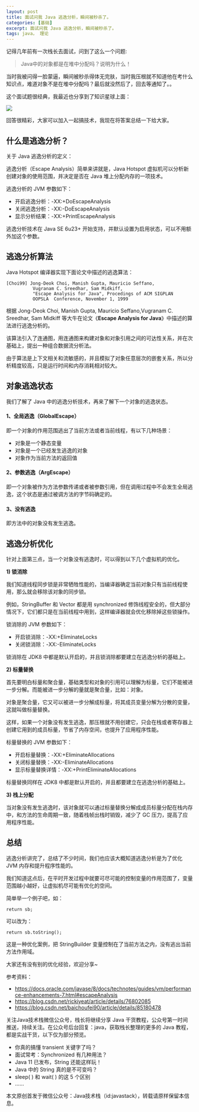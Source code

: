 ```yaml
---
layout: post
title: 面试问我 Java 逃逸分析，瞬间被秒杀了。
categories: [基础]
excerpt: 面试问我 Java 逃逸分析，瞬间被秒杀了。
tags: java， 理论  
---
```

记得几年前有一次栈长去面试，问到了这么一个问题:

> Java中的对象都是在堆中分配吗？说明为什么！

当时我被问得一脸蒙逼，瞬间被秒杀得体无完肤，当时我压根就不知道他在考什么知识点，难道对象不是在堆中分配吗？最后就没然后了，回去等通知了。。

这个面试题很经典，我最近也分享到了知识星球上面：

![](http://img.javastack.cn/20190527134034.png)

回答很精彩，大家可以加入一起搞技术，我现在将答案总结一下给大家。

## 什么是逃逸分析？

关于 Java 逃逸分析的定义：

逃逸分析（Escape Analysis）简单来讲就是，Java Hotspot 虚拟机可以分析新创建对象的使用范围，并决定是否在 Java 堆上分配内存的一项技术。

逃逸分析的 JVM 参数如下：

- 开启逃逸分析：-XX:+DoEscapeAnalysis
- 关闭逃逸分析：-XX:-DoEscapeAnalysis
- 显示分析结果：-XX:+PrintEscapeAnalysis

逃逸分析技术在 Java SE 6u23+ 开始支持，并默认设置为启用状态，可以不用额外加这个参数。

## 逃逸分析算法

Java Hotspot 编译器实现下面论文中描述的逃逸算法：

```
[Choi99] Jong-Deok Choi, Manish Gupta, Mauricio Seffano,
          Vugranam C. Sreedhar, Sam Midkiff,
          "Escape Analysis for Java", Procedings of ACM SIGPLAN
          OOPSLA  Conference, November 1, 1999
```

根据 Jong-Deok Choi, Manish Gupta, Mauricio Seffano,Vugranam C. Sreedhar, Sam Midkiff 等大牛在论文《**Escape Analysis for Java**》中描述的算法进行逃逸分析的。

该算法引入了连通图，用连通图来构建对象和对象引用之间的可达性关系，并在次基础上，提出一种组合数据流分析法。

由于算法是上下文相关和流敏感的，并且模拟了对象任意层次的嵌套关系，所以分析精度较高，只是运行时间和内存消耗相对较大。 

## 对象逃逸状态

我们了解了 Java 中的逃逸分析技术，再来了解下一个对象的逃逸状态。

#### 1、全局逃逸（GlobalEscape）

即一个对象的作用范围逃出了当前方法或者当前线程，有以下几种场景：

- 对象是一个静态变量
- 对象是一个已经发生逃逸的对象
- 对象作为当前方法的返回值

#### 2、参数逃逸（ArgEscape）

即一个对象被作为方法参数传递或者被参数引用，但在调用过程中不会发生全局逃逸，这个状态是通过被调方法的字节码确定的。

#### 3、没有逃逸

即方法中的对象没有发生逃逸。

## 逃逸分析优化

针对上面第三点，当一个对象没有逃逸时，可以得到以下几个虚拟机的优化。

**1) 锁消除**

我们知道线程同步锁是非常牺牲性能的，当编译器确定当前对象只有当前线程使用，那么就会移除该对象的同步锁。

例如，StringBuffer 和 Vector 都是用 synchronized 修饰线程安全的，但大部分情况下，它们都只是在当前线程中用到，这样编译器就会优化移除掉这些锁操作。

锁消除的 JVM 参数如下：

- 开启锁消除：-XX:+EliminateLocks
- 关闭锁消除：-XX:-EliminateLocks

锁消除在 JDK8 中都是默认开启的，并且锁消除都要建立在逃逸分析的基础上。

**2) 标量替换**

首先要明白标量和聚合量，基础类型和对象的引用可以理解为标量，它们不能被进一步分解。而能被进一步分解的量就是聚合量，比如：对象。

对象是聚合量，它又可以被进一步分解成标量，将其成员变量分解为分散的变量，这就叫做标量替换。

这样，如果一个对象没有发生逃逸，那压根就不用创建它，只会在栈或者寄存器上创建它用到的成员标量，节省了内存空间，也提升了应用程序性能。

标量替换的 JVM 参数如下：

- 开启标量替换：-XX:+EliminateAllocations
- 关闭标量替换：-XX:-EliminateAllocations
- 显示标量替换详情：-XX:+PrintEliminateAllocations

标量替换同样在 JDK8 中都是默认开启的，并且都要建立在逃逸分析的基础上。

**3) 栈上分配**

当对象没有发生逃逸时，该对象就可以通过标量替换分解成成员标量分配在栈内存中，和方法的生命周期一致，随着栈帧出栈时销毁，减少了 GC 压力，提高了应用程序性能。

## 总结

逃逸分析讲完了，总结了不少时间，我们也应该大概知道逃逸分析是为了优化 JVM 内存和提升程序性能的。

我们知道这点后，在平时开发过程中就要可尽可能的控制变量的作用范围了，变量范围越小越好，让虚拟机尽可能有优化的空间。

简单举一个例子吧，如：

```
return sb;
```

可以改为：

```
return sb.toString();
```

这是一种优化案例，把 StringBuilder 变量控制在了当前方法之内，没有逃出当前方法作用域。

大家还有没有别的优化经验，欢迎分享~

参考资料：

 - https://docs.oracle.com/javase/8/docs/technotes/guides/vm/performance-enhancements-7.html#escapeAnalysis
 - https://blog.csdn.net/rickiyeat/article/details/76802085
 - https://blog.csdn.net/baichoufei90/article/details/85180478
 
关注Java技术栈微信公众号，栈长将继续分享 Java 干货教程，公众号第一时间推送，持续关注。在公众号后台回复：java，获取栈长整理的更多的 Java 教程，都是实战干货，以下仅为部分预览。

- 你真的搞懂 transient 关键字了吗？
- 面试常考：Synchronized 有几种用法？
- Java 11 已发布，String 还能这样玩！
- Java 中的 String 真的是不可变吗？
- sleep( ) 和 wait( ) 的这 5 个区别
- ……

本文原创首发于微信公众号：Java技术栈（id:javastack），转载请原样保留本信息。
 
